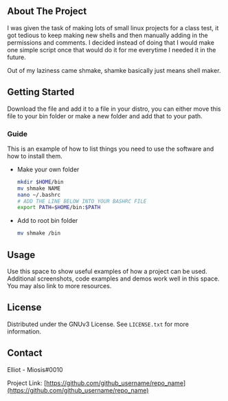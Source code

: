 <!-- ABOUT THE PROJECT -->
## About The Project

I was given the task of making lots of small linux projects for a class test, it got tedious to keep making new shells and then manually adding in the permissions and comments. I decided instead of doing that I would make one simple script once that would do it for me everytime I needed it in the future.<br>

Out of my laziness came shmake, shamke basically just means shell maker.



<!-- GETTING STARTED -->
## Getting Started

Download the file and add it to a file in your distro, you can either move this file to your bin folder or make a new folder and add that to your path.

### Guide

This is an example of how to list things you need to use the software and how to install them.
* Make your own folder
  ```sh
  mkdir $HOME/bin
  mv shmake NAME
  nano ~/.bashrc
  # ADD THE LINE BELOW INTO YOUR BASHRC FILE
  export PATH=$HOME/bin:$PATH
  ```
  
* Add to root bin folder
  ```sh
  mv shmake /bin
  ```


<!-- USAGE EXAMPLES -->
## Usage

Use this space to show useful examples of how a project can be used. Additional screenshots, code examples and demos work well in this space. You may also link to more resources.



<!-- LICENSE -->
## License

Distributed under the GNUv3 License. See `LICENSE.txt` for more information.




<!-- CONTACT -->
## Contact

Elliot - Miosis#0010

Project Link: [https://github.com/github_username/repo_name](https://github.com/github_username/repo_name)

